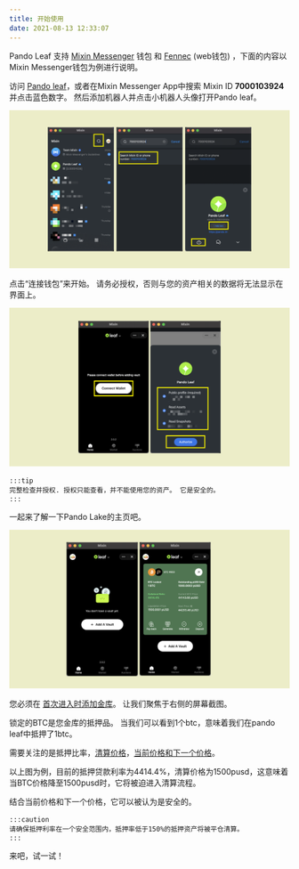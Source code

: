 ```yaml
---
title: 开始使用
date: 2021-08-13 12:33:07
---
```


Pando Leaf 支持 [Mixin Messenger](https://docs.pando.im/docs/wallets/mixin-messenger) 钱包 和 [Fennec](https://docs.pando.im/docs/apps/wallets) (web钱包) ，下面的内容以Mixin Messenger钱包为例进行说明。

访问 [Pando leaf](https://leaf.pando.im)，或者在Mixin Messenger App中搜索 Mixin ID **7000103924** 并点击蓝色数字。 然后添加机器人并点击小机器人头像打开Pando leaf。

![](../assets/leaf-get-started-p1.png)


点击“连接钱包”来开始。 请务必授权，否则与您的资产相关的数据将无法显示在界面上。

![](../assets/leaf-get-started-p2.png)

````mdx-code-block
:::tip
完整检查并授权. 授权只能查看，并不能使用您的资产。 它是安全的。
:::
````

一起来了解一下Pando Lake的主页吧。

![](../assets/leaf-get-start-p3.png)

您必须在 [首次进入时添加金库](https://docs.pando.im/docs/leaf/tutorials/open-vault)。  让我们聚焦于右侧的屏幕截图。

锁定的BTC是您金库的抵押品。 当我们可以看到1个btc，意味着我们在pando leaf中抵押了1btc。

需要关注的是抵押比率，[清算价格](https://docs.pando.im/docs/leaf/key-concepts/liquidation/liquidation-ratio)，[当前价格和下一个价格](https://docs.pando.im/docs/leaf/key-concepts/price-oracles)。

以上图为例，目前的抵押贷款利率为4414.4%，清算价格为1500pusd，这意味着当BTC价格降至1500pusd时，它将被迫进入清算流程。

结合当前价格和下一个价格，它可以被认为是安全的。

````mdx-code-block
:::caution
请确保抵押利率在一个安全范围内，抵押率低于150%的抵押资产将被平仓清算。
:::
````

来吧，试一试！


